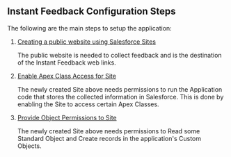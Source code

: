 ## Instant Feedback Configuration Steps

The following are the main steps to setup the application:
1. [Creating a public website using Salesforce Sites](https://rkalbag.github.io/instant-feedback-docs/#/./configure/Create%20A%20New%20Salesforce%20Site)

	The public website is needed to collect feedback and is the destination of the Instant Feedback web links.
1. [Enable Apex Class Access for Site](https://rkalbag.github.io/instant-feedback-docs/#/./configure/Enable%20Apex%20Class%20Access%20For%20Site)

	The newly created Site above needs permissions to run the Application code that stores the collected information in Salesforce. This is done by enabling the Site to access certain Apex Classes.
1. [Provide Object Permissions to Site](https://rkalbag.github.io/instant-feedback-docs/#/./configure/Provide%20Object%20Permissions%20to%20Site)

	The newly created Site above needs permissions to Read some Standard Object and Create records in the application's Custom Objects.
